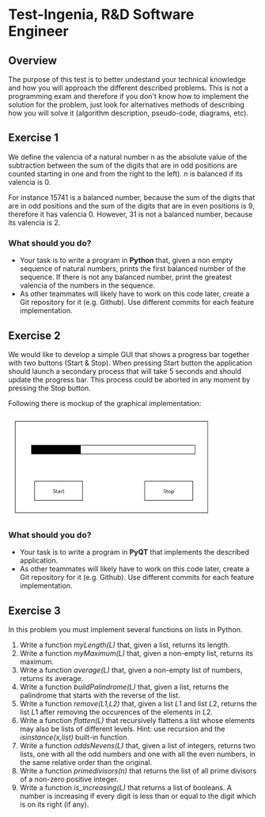 # Test-Ingenia, R&D Software Engineer

## Overview
The purpose of this test is to better undestand your technical knowledge and how you will approach the different described problems. This is not a programming exam and therefore if you don't know how to implement the solution for the problem, just look for alternatives methods of describing how you will solve it (algorithm description, pseudo-code, diagrams, etc).

## Exercise 1
We define the valencia of a natural number n as the absolute value of the subtraction between the sum of the digits that are in odd positions are counted starting in one and from the right to the left). *n* is balanced if its valencia is 0.

For instance 15741 is a balanced number, because the sum of the digits that are in odd positions and the sum of the digits that are in even positions is 9, therefore it has valencia 0. However, 31 is not a balanced number, because its valencia is 2.

### What should you do?
  * Your task is to write a program in **Python** that, given a non empty sequence of natural numbers, prints the first balanced number of the sequence. If there is not any balanced number, print the greatest valencia of the numbers in the sequence.
  * As other teammates will likely have to work on this code later, create a Git repository for it (e.g. Github). Use different commits for each feature implementation.

## Exercise 2
We would like to develop a simple GUI that shows a progress bar together with two buttons (Start & Stop). When pressing Start button the application should launch a secondary process that will take 5 seconds and should update the progress bar. This process could be aborted in any moment by pressing the Stop button.

Following there is mockup of the graphical implementation:

![alt text](https://github.com/jaumefib/Test-Ingenia/blob/master/loading_process.png "Graphical implementation 1")

### What should you do?
  * Your task is to write a program in **PyQT** that implements the described application.
  * As other teammates will likely have to work on this code later, create a Git repository for it (e.g. Github). Use different commits for each feature implementation.

## Exercise 3
In this problem you must implement several functions on lists in Python.

1. Write a function *myLength(L)* that, given a list, returns its length.
2. Write a function *myMaximum(L)* that, given a non-empty list, returns its maximum.
3. Write a function *average(L)* that, given a non-empty list of numbers, returns its average.
4. Write a function *buildPalindrome(L)* that, given a list, returns the palindrome that starts with the reverse of the list.
5. Write a function *remove(L1,L2)* that, given a list *L*1 and list *L*2, returns the list *L*1 after removing the occurences of the elements in *L*2.
6. Write a function *flatten(L)* that recursively flattens a list whose elements may also be lists of different levels. Hint: use recursion and the *isinstance(x,list)* built-in function.
7. Write a function *oddsNevens(L)* that, given a list of integers, returns two lists, one with all the odd numbers and one with all the even numbers, in the same relative order than the original.
8. Write a function *primedivisors(n)* that returns the list of all prime divisors of a non-zero positive integer.
9. Write a function *is_increasing(L)* that returns a list of booleans. A number is increasing if every digit is less than or equal to the digit which is on its right (if any).
